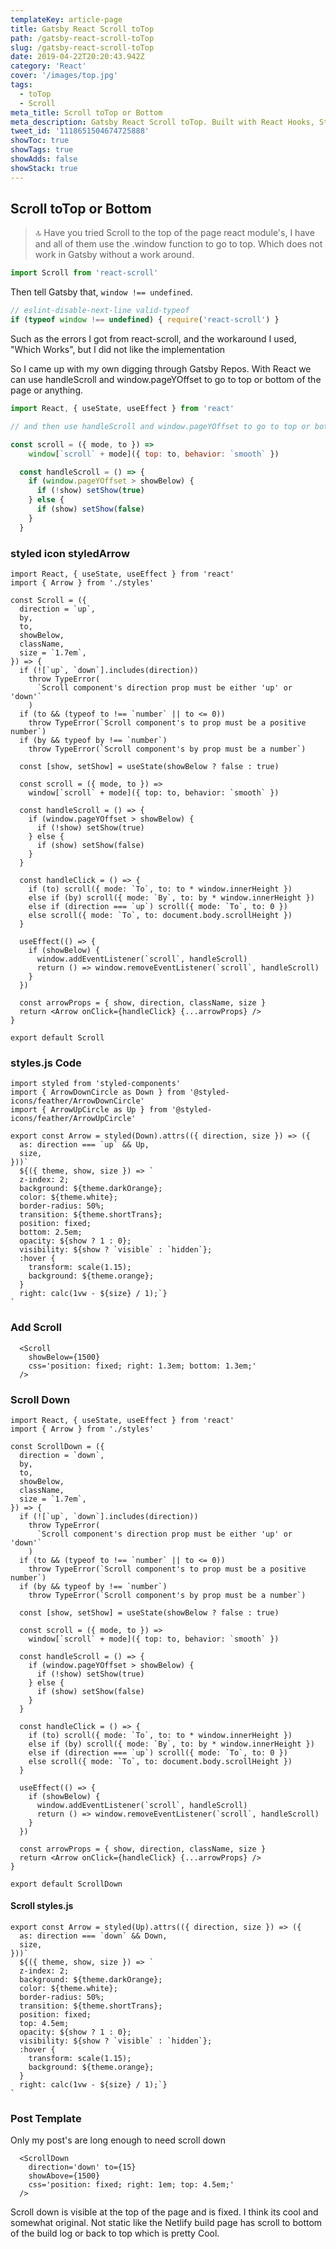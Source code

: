 ```yaml
---
templateKey: article-page
title: Gatsby React Scroll toTop
path: /gatsby-react-scroll-toTop
slug: /gatsby-react-scroll-toTop
date: 2019-04-22T20:20:43.942Z
category: 'React'
cover: '/images/top.jpg'
tags:
  - toTop
  - Scroll
meta_title: Scroll toTop or Bottom
meta_description: Gatsby React Scroll toTop. Built with React Hooks, Styled Components and Love
tweet_id: '1118651504674725888'
showToc: true  
showTags: true 
showAdds: false 
showStack: true
---
```


## Scroll toTop or Bottom

> 🔝 Have you tried Scroll to the top of the page react module's, I have and all of them use the .window function to go to top.
Which does not work in Gatsby without a work around.

```js
import Scroll from 'react-scroll'
```

Then tell Gatsby that, `window !== undefined`.

```js
// eslint-disable-next-line valid-typeof
if (typeof window !== undefined) { require('react-scroll') }
```

Such as the errors I got from react-scroll, and the workaround I used, "Which Works", but I did not like the implementation

So I came up with my own digging through Gatsby Repos. With React we can use handleScroll and window.pageYOffset to go to top or bottom of the page or anything.

```js
import React, { useState, useEffect } from 'react'

// and then use handleScroll and window.pageYOffset to go to top or bottom

const scroll = ({ mode, to }) =>
    window[`scroll` + mode]({ top: to, behavior: `smooth` })

  const handleScroll = () => {
    if (window.pageYOffset > showBelow) {
      if (!show) setShow(true)
    } else {
      if (show) setShow(false)
    }
  }
```

### styled icon styledArrow

```jsx{1-2,5}:title=src/components/Scroll
import React, { useState, useEffect } from 'react'
import { Arrow } from './styles'

const Scroll = ({
  direction = `up`,
  by,
  to,
  showBelow,
  className,
  size = `1.7em`,
}) => {
  if (![`up`, `down`].includes(direction))
    throw TypeError(
      `Scroll component's direction prop must be either 'up' or 'down'`
    )
  if (to && (typeof to !== `number` || to <= 0))
    throw TypeError(`Scroll component's to prop must be a positive number`)
  if (by && typeof by !== `number`)
    throw TypeError(`Scroll component's by prop must be a number`)

  const [show, setShow] = useState(showBelow ? false : true)

  const scroll = ({ mode, to }) =>
    window[`scroll` + mode]({ top: to, behavior: `smooth` })

  const handleScroll = () => {
    if (window.pageYOffset > showBelow) {
      if (!show) setShow(true)
    } else {
      if (show) setShow(false)
    }
  }

  const handleClick = () => {
    if (to) scroll({ mode: `To`, to: to * window.innerHeight })
    else if (by) scroll({ mode: `By`, to: by * window.innerHeight })
    else if (direction === `up`) scroll({ mode: `To`, to: 0 })
    else scroll({ mode: `To`, to: document.body.scrollHeight })
  }

  useEffect(() => {
    if (showBelow) {
      window.addEventListener(`scroll`, handleScroll)
      return () => window.removeEventListener(`scroll`, handleScroll)
    }
  })

  const arrowProps = { show, direction, className, size }
  return <Arrow onClick={handleClick} {...arrowProps} />
}

export default Scroll

```

### styles.js Code

```jsx:title=src/components/Scroll/styles
import styled from 'styled-components'
import { ArrowDownCircle as Down } from '@styled-icons/feather/ArrowDownCircle'
import { ArrowUpCircle as Up } from '@styled-icons/feather/ArrowUpCircle'

export const Arrow = styled(Down).attrs(({ direction, size }) => ({
  as: direction === `up` && Up,
  size,
}))`
  ${({ theme, show, size }) => `
  z-index: 2;
  background: ${theme.darkOrange};
  color: ${theme.white};
  border-radius: 50%;
  transition: ${theme.shortTrans};
  position: fixed;
  bottom: 2.5em;
  opacity: ${show ? 1 : 0};
  visibility: ${show ? `visible` : `hidden`};
  :hover {
    transform: scale(1.15);
    background: ${theme.orange};
  }
  right: calc(1vw - ${size} / 1);`}
`
```

### Add Scroll

```jsx:title=src/components/Scroll
  <Scroll
    showBelow={1500}
    css='position: fixed; right: 1.3em; bottom: 1.3em;'
  />
```

### Scroll Down

```jsx:title=src/components/ScrollDown
import React, { useState, useEffect } from 'react'
import { Arrow } from './styles'

const ScrollDown = ({
  direction = `down`,
  by,
  to,
  showBelow,
  className,
  size = `1.7em`,
}) => {
  if (![`up`, `down`].includes(direction))
    throw TypeError(
      `Scroll component's direction prop must be either 'up' or 'down'`
    )
  if (to && (typeof to !== `number` || to <= 0))
    throw TypeError(`Scroll component's to prop must be a positive number`)
  if (by && typeof by !== `number`)
    throw TypeError(`Scroll component's by prop must be a number`)

  const [show, setShow] = useState(showBelow ? false : true)

  const scroll = ({ mode, to }) =>
    window[`scroll` + mode]({ top: to, behavior: `smooth` })

  const handleScroll = () => {
    if (window.pageYOffset > showBelow) {
      if (!show) setShow(true)
    } else {
      if (show) setShow(false)
    }
  }

  const handleClick = () => {
    if (to) scroll({ mode: `To`, to: to * window.innerHeight })
    else if (by) scroll({ mode: `By`, to: by * window.innerHeight })
    else if (direction === `up`) scroll({ mode: `To`, to: 0 })
    else scroll({ mode: `To`, to: document.body.scrollHeight })
  }

  useEffect(() => {
    if (showBelow) {
      window.addEventListener(`scroll`, handleScroll)
      return () => window.removeEventListener(`scroll`, handleScroll)
    }
  })

  const arrowProps = { show, direction, className, size }
  return <Arrow onClick={handleClick} {...arrowProps} />
}

export default ScrollDown
```

#### Scroll styles.js

```jsx:title=src/components/ScrollDown/styles
export const Arrow = styled(Up).attrs(({ direction, size }) => ({
  as: direction === `down` && Down,
  size,
}))`
  ${({ theme, show, size }) => `
  z-index: 2;
  background: ${theme.darkOrange};
  color: ${theme.white};
  border-radius: 50%;
  transition: ${theme.shortTrans};
  position: fixed;
  top: 4.5em;
  opacity: ${show ? 1 : 0};
  visibility: ${show ? `visible` : `hidden`};
  :hover {
    transform: scale(1.15);
    background: ${theme.orange};
  }
  right: calc(1vw - ${size} / 1);`}
`
```

### Post Template

Only my post's are long enough to need scroll down

```js:title=add to template
  <ScrollDown
    direction='down' to={15}
    showAbove={1500}
    css='position: fixed; right: 1em; top: 4.5em;'
  />
```

Scroll down is visible at the top of the page and is fixed. I think its cool and somewhat original. Not static like the Netlify build page has scroll to bottom of the build log or back to top which is pretty Cool.
